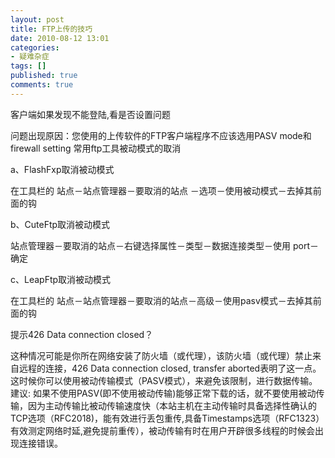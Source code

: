 ```yaml
---
layout: post
title: FTP上传的技巧
date: 2010-08-12 13:01
categories:
- 疑难杂症
tags: []
published: true
comments: true
---
```

客户端如果发现不能登陆,看是否设置问题

问题出现原因：您使用的上传软件的FTP客户端程序不应该选用PASV mode和firewall setting
常用ftp工具被动模式的取消

a、FlashFxp取消被动模式

在工具栏的 站点－站点管理器－要取消的站点 －选项－使用被动模式－去掉其前面的钩

b、CuteFtp取消被动模式

站点管理器－要取消的站点－右键选择属性－类型－数据连接类型－使用 port－确定

c、LeapFtp取消被动模式

在工具栏的 站点－站点管理器－要取消的站点－高级－使用pasv模式－去掉其前面的钩

提示426 Data connection closed？

这种情况可能是你所在网络安装了防火墙（或代理），该防火墙（或代理）禁止来自远程的连接，426 Data connection closed, transfer aborted表明了这一点。这时候你可以使用被动传输模式（PASV模式），来避免该限制，进行数据传输。
建议: 如果不使用PASV(即不使用被动传输)能够正常下载的话，就不要使用被动传输，因为主动传输比被动传输速度快（本站主机在主动传输时具备选择性确认的TCP选项（RFC2018)，能有效进行丢包重传,具备Timestamps选项（RFC1323）有效测定网络时延,避免提前重传），被动传输有时在用户开辟很多线程的时候会出现连接错误。